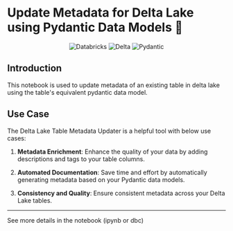 <h1>Update Metadata for Delta Lake using Pydantic Data Models 📑</h1>
<p align="center">
    <img alt="Databricks" src="https://img.shields.io/badge/Databricks-FF3621.svg?style=for-the-badge&logo=Databricks&logoColor=white" />
    <img alt="Delta" src="https://img.shields.io/badge/Delta-003366.svg?style=for-the-badge&logo=Delta&logoColor=white" />
    <img alt="Pydantic" src="https://img.shields.io/badge/Pydantic-E92063.svg?style=for-the-badge&logo=Pydantic&logoColor=white" />
</p>

## Introduction

This notebook is used to update metadata of an existing table in delta lake using the table's equivalent pydantic data model. 

## Use Case

The Delta Lake Table Metadata Updater is a helpful tool with below use cases:

1. **Metadata Enrichment**: Enhance the quality of your data by adding descriptions and tags to your table columns.

2. **Automated Documentation**: Save time and effort by automatically generating metadata based on your Pydantic data models.

3. **Consistency and Quality**: Ensure consistent metadata across your Delta Lake tables.

---
See more details in the notebook (ipynb or dbc)
